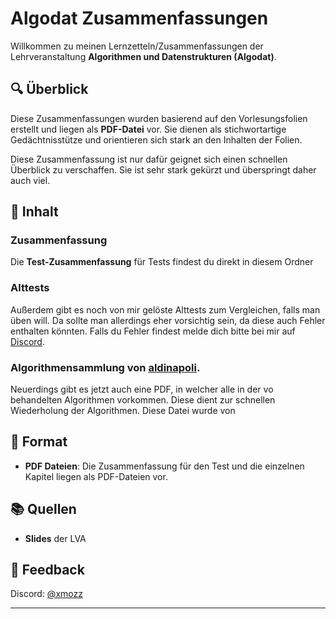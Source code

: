 # Algodat Zusammenfassungen

Willkommen zu meinen Lernzetteln/Zusammenfassungen der Lehrveranstaltung **Algorithmen und Datenstrukturen (Algodat)**.

## 🔍 Überblick

Diese Zusammenfassungen wurden basierend auf den Vorlesungsfolien erstellt und liegen als **PDF-Datei** vor. Sie dienen als stichwortartige Gedächtnisstütze und orientieren sich stark an den Inhalten der Folien.

Diese Zusammenfassung ist nur dafür geignet sich einen schnellen Überblick zu verschaffen. Sie ist sehr stark gekürzt und überspringt daher auch viel.

## 📁 Inhalt

### Zusammenfassung

Die **Test-Zusammenfassung** für Tests findest du direkt in diesem Ordner

### Alttests
Außerdem gibt es noch von mir gelöste Alttests zum Vergleichen, falls man üben will. Da sollte man allerdings eher vorsichtig sein, da diese auch Fehler enthalten könnten. Falls du Fehler findest melde dich bitte bei mir auf [Discord](https://discord.com/users/409696362280517632).


### Algorithmensammlung von [aldinapoli](https://discord.com/users/575710766787985435).
Neuerdings gibt es jetzt auch eine PDF, in welcher alle in der vo behandelten Algorithmen vorkommen. Diese dient zur schnellen Wiederholung der Algorithmen. Diese Datei wurde von   

## 📄 Format

-   **PDF Dateien**: Die Zusammenfassung für den Test und die einzelnen Kapitel liegen als PDF-Dateien vor.

## 📚 Quellen

-   **Slides** der LVA

## 🙋 Feedback

Discord: [@xmozz](https://discord.com/users/409696362280517632)

---